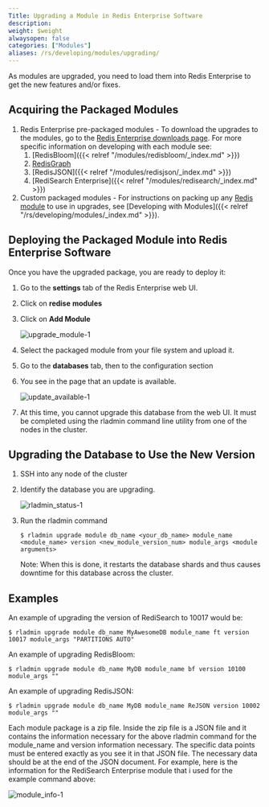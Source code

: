 ```yaml
---
Title: Upgrading a Module in Redis Enterprise Software
description:
weight: $weight
alwaysopen: false
categories: ["Modules"]
aliases: /rs/developing/modules/upgrading/
---
```

As modules are upgraded, you need to load them into Redis
Enterprise to get the new features and/or
fixes.

## Acquiring the Packaged Modules

1. Redis Enterprise pre-packaged modules - To download the upgrades
    to the modules, go to the [Redis
    Enterprise downloads
    page](https://redislabs.com/products/redis-pack/downloads/).
    For more specific information on developing with each module
    see:
    1. [RedisBloom]({{< relref "/modules/redisbloom/_index.md" >}})
    1. [RedisGraph](https://oss.redislabs.com/redisgraph/#quickstart)
    1. [RedisJSON]({{< relref "/modules/redisjson/_index.md" >}})
    1. [RediSearch Enterprise]({{< relref "/modules/redisearch/_index.md" >}})
1. Custom packaged modules - For instructions on packing up any [Redis module](https://redislabs.com/community/redis-modules-hub/)
    to use in upgrades, see [Developing with Modules]({{< relref "/rs/developing/modules/_index.md" >}}).

## Deploying the Packaged Module into Redis Enterprise Software

Once you have the upgraded package, you are ready to deploy
it:

1. Go to the **settings** tab of the
    Redis Enterprise web UI.
1. Click on **redise** **modules**
1. Click on **Add Module**

    ![upgrade_module-1](/images/rs/upgrade_module-1.png?width=1600&height=956)

1. Select the packaged module from your file system and upload
    it.
1. Go to the **databases** tab, then to
    the configuration section
1. You see in the page that an update is
    available.

    ![update_available-1](/images/rs/update_available-1.png?width=1346&height=1600)

1. At this time, you cannot upgrade this database from the web UI. It
    must be completed using the rladmin command line utility from one of
    the nodes in the cluster.

## Upgrading the Database to Use the New Version

1. SSH into any node of the cluster
1. Identify the database you are
    upgrading.

    ![rladmin_status-1](/images/rs/rladmin_status-1.png?width=1000&height=214)

1. Run the rladmin command

    `$ rladmin upgrade module db_name
    <your_db_name> module_name <module_name> version
    <new_module_version_num> module_args <module
    arguments>
    `

    Note: When this is done, it
    restarts the database shards and thus causes downtime for this
    database across the cluster.

## Examples

An example of upgrading the version of RediSearch to 10017 would
be:
```
$ rladmin upgrade module db_name MyAwesomeDB module_name ft version 10017 module_args "PARTITIONS AUTO"
```
An example of upgrading RedisBloom:
```
$ rladmin upgrade module db_name MyDB module_name bf version 10100 module_args ""
```
An example of upgrading RedisJSON:
```
$ rladmin upgrade module db_name MyDB module_name ReJSON version 10002 module_args ""
```

Each module package is a zip file. Inside the zip file is a JSON file
and it contains the information necessary for the above rladmin
command for the module_name and version information necessary. The
specific data points must be entered exactly as you see it in that JSON
file. The necessary data should be at the end of the JSON document. For
example, here is the information for the RediSearch Enterprise module
that i used for the example command above:

![module_info-1](/images/rs/module_info-1.png?width=1000&height=382)
